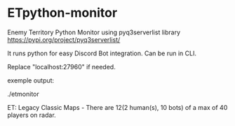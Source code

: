 # ETpython-monitor
Enemy Territory Python Monitor using pyq3serverlist library https://pypi.org/project/pyq3serverlist/

It runs python for easy Discord Bot integration. Can be run in CLI.

Replace "localhost:27960" if needed.

exemple output:

./etmonitor

ET: Legacy Classic Maps - There are 12(2 human(s), 10 bots) of a max of 40 players on radar.
